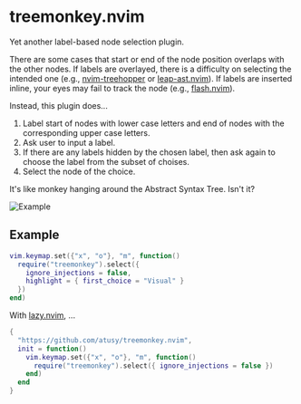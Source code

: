 # treemonkey.nvim

Yet another label-based node selection plugin.

There are some cases that start or end of the node position overlaps with the other nodes.
If labels are overlayed, there is a difficulty on selecting the intended one (e.g., [nvim-treehopper](https://github.com/mfussenegger/nvim-treehopper) or [leap-ast.nvim](https://github.com/ggandor/leap-ast.nvim)).
If labels are inserted inline, your eyes may fail to track the node (e.g., [flash.nvim](https://github.com/folke/flash.nvim)).

Instead, this plugin does...

1. Label start of nodes with lower case letters and end of nodes with the corresponding upper case letters.
2. Ask user to input a label.
3. If there are any labels hidden by the chosen label, then ask again to choose the label from the subset of choises.
4. Select the node of the choice.

It's like monkey hanging around the Abstract Syntax Tree. Isn't it?

![Example](https://github.com/atusy/treemonkey.nvim/assets/30277794/42aceb5e-0efc-40a3-8d3c-0ab5e56e43ac)

## Example

```lua
vim.keymap.set({"x", "o"}, "m", function()
  require("treemonkey").select({
    ignore_injections = false,
    highlight = { first_choice = "Visual" }
  })
end)
```

With [lazy.nvim](https://github.com/folke/lazy.nvim/), ...

```lua
{
  "https://github.com/atusy/treemonkey.nvim",
  init = function()
    vim.keymap.set({"x", "o"}, "m", function()
      require("treemonkey").select({ ignore_injections = false })
    end)
  end
}
```
